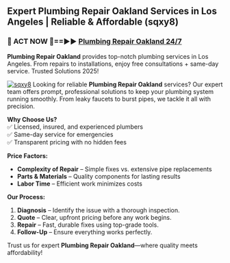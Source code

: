 ## Expert Plumbing Repair Oakland Services in Los Angeles | Reliable & Affordable (sqxy8)  

<h3>🚿 ACT NOW 🌟==►► <a href="https://tinyurl.com/2ne6vx2x" rel="nofollow">Plumbing Repair Oakland 24/7</a></h3>

**Plumbing Repair Oakland** provides top-notch plumbing services in Los Angeles. From repairs to installations, enjoy free consultations + same-day service. Trusted Solutions 2025!

[![sqxy8](https://i.imgur.com/4PFF4AK.jpeg)](https://tinyurl.com/2ne6vx2x)
Looking for reliable **Plumbing Repair Oakland** services? Our expert team offers prompt, professional solutions to keep your plumbing system running smoothly. From leaky faucets to burst pipes, we tackle it all with precision.  

**Why Choose Us?**  
✅ Licensed, insured, and experienced plumbers  
✅ Same-day service for emergencies  
✅ Transparent pricing with no hidden fees  

**Price Factors:**  
- **Complexity of Repair** – Simple fixes vs. extensive pipe replacements  
- **Parts & Materials** – Quality components for lasting results  
- **Labor Time** – Efficient work minimizes costs  

**Our Process:**  
1. **Diagnosis** – Identify the issue with a thorough inspection.  
2. **Quote** – Clear, upfront pricing before any work begins.  
3. **Repair** – Fast, durable fixes using top-grade tools.  
4. **Follow-Up** – Ensure everything works perfectly.  

Trust us for expert **Plumbing Repair Oakland**—where quality meets affordability!